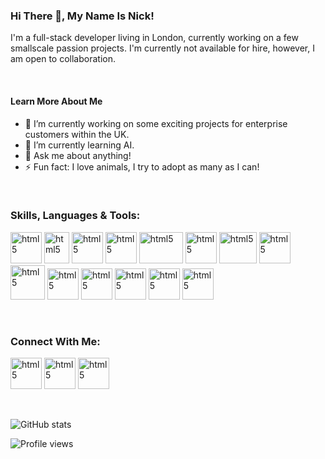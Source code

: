 ### Hi There 👋, My Name Is Nick!
I'm a full-stack developer living in London, currently working on a few smallscale passion projects. I'm currently not available for hire, however, I am open to collaboration. 

<br/>

#### Learn More About Me
- 🔭 I’m currently working on some exciting projects for enterprise customers within the UK. 
- 🌱 I’m currently learning AI. 
- 💬 Ask me about anything!  
- ⚡ Fun fact: I love animals, I try to adopt as many as I can!

<br/>

### Skills, Languages & Tools: 

[<img style="object-fit:cover;" src="https://upload.wikimedia.org/wikipedia/commons/thumb/6/61/HTML5_logo_and_wordmark.svg/512px-HTML5_logo_and_wordmark.svg.png" width="50px" height="50px" alt="html5" />](https://www.w3schools.com/html/)
[<img style="object-fit:cover;" src="https://upload.wikimedia.org/wikipedia/commons/thumb/d/d5/CSS3_logo_and_wordmark.svg/1200px-CSS3_logo_and_wordmark.svg.png" width="40px" height="50px" alt="html5" />](https://www.w3schools.com/css/)
[<img style="object-fit:cover;" src="https://cdn.iconscout.com/icon/free/png-256/javascript-2752148-2284965.png" width="50px" height="50px" alt="html5" />](https://www.w3schools.com/js/default.asp)
[<img style="object-fit:cover;" src="https://upload.wikimedia.org/wikipedia/commons/thumb/4/4c/Typescript_logo_2020.svg/1200px-Typescript_logo_2020.svg.png" width="50px" height="50px" alt="html5" />](https://www.typescriptlang.org/)
[<img style="object-fit:cover;" src="https://upload.wikimedia.org/wikipedia/commons/thumb/a/a7/React-icon.svg/320px-React-icon.svg.png" width="70px" height="50px" alt="html5" />](https://reactjs.org/)
[<img  style="object-fit:cover;" src="https://upload.wikimedia.org/wikipedia/commons/thumb/1/17/GraphQL_Logo.svg/2048px-GraphQL_Logo.svg.png" width="50px" height="50px" alt="html5" />](https://graphql.org/)
[<img style="object-fit:cover;" src="https://1000logos.net/wp-content/uploads/2020/08/MongoDB-Emblem.jpg" width="60px" height="50px" alt="html5" />](https://www.mongodb.com/)
[<img style="object-fit:cover;" src="https://iconape.com/wp-content/files/qa/371510/svg/371510.svg" width="50px" height="50px" alt="html5" />](https://storybook.js.org/)
[<img style="object-fit:cover;" src="https://ih1.redbubble.net/image.404020083.1876/pp,504x498-pad,600x600,f8f8f8.u7.jpg" width="55px" height="55px" alt="html5" />](https://jestjs.io/)
[<img style="object-fit:cover;" src="https://seeklogo.com/images/W/webstorm-logo-691E749F21-seeklogo.com.png" width="50px" height="50px" alt="html5" />](https://www.jetbrains.com/webstorm)
[<img style="object-fit:cover;" src="https://1v5ymx3zt3y73fq5gy23rtnc-wpengine.netdna-ssl.com/wp-content/uploads/2021/06/gitkraken-logo-dark-sq.png" width="50px" height="50px" alt="html5" />](https://www.gitkraken.com/)
[<img style="object-fit:cover;" src="https://cdn.sanity.io/images/599r6htc/production/46a76c802176eb17b04e12108de7e7e0f3736dc6-1024x1024.png?w=670&h=670&q=75&fit=max&auto=format" width="50px" height="50px" alt="html5" />](https://www.figma.com/files/recent?fuid=912759271153674597)
[<img style="object-fit:cover;" src="https://res.cloudinary.com/crunchbase-production/image/upload/c_lpad,f_auto,q_auto:eco,dpr_1/hjixnzui1nhq3trfcwx8" width="50px" height="50px" alt="html5" />](https://www.adobe.com/uk/products/xd.html)
[<img style="object-fit:cover;" src="https://cdn.pixabay.com/photo/2015/11/27/10/55/photoshop-1065296_1280.jpg" width="50px" height="50px" alt="html5" />](https://www.adobe.com/uk/products/photoshop.html)

<br/>

### Connect With Me: 

[<img style="object-fit:cover;" src="https://cdn.icon-icons.com/icons2/2368/PNG/512/github_logo_icon_143772.png" height="50px" alt="html5" />](https://github.com/GhostCrawl3r)
[<img style="object-fit:cover;" src="https://cdn-icons-png.flaticon.com/512/87/87390.png" height="50px" alt="html5" />](https://www.instagram.com/https://www.instagram.com/ig4nick/)
[<img style="object-fit:cover;" src="https://culturenl.co.uk/wp-content/uploads/2019/06/twitter-logo.png" height="50px" alt="html5" />](https://twitter.com/https://twitter.com/The_NickMorgan)

<br/>

![GitHub stats](https://github-readme-stats.vercel.app/api?username=GhostCrawl3r&show_icons=true)  

![Profile views](https://gpvc.arturio.dev/GhostCrawl3r)  
